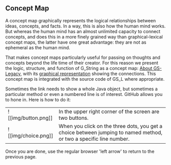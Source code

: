 
## Concept  Map ##
A concept map graphically represents the logical relationships between ideas, concepts, and facts. In a way, this is also how the human mind works. But whereas the human mind has an almost unlimited capacity to connect concepts, and does this in a more finely grained way than graphical-lexical concept maps, the latter have one great advantage: they are not as ephemeral as the human mind.

That makes concept maps particularly useful for passing on thoughts and concepts beyond the life time of their creator.  For this reason we present the logic, structure, and function of G_String as a concept map: [About GS-Legacy](About.md), with its [graphical representation](img/map.png) showing the connections. This concept map is integrated with the source code of GS_L where appropriate.

Sometimes the link needs to show a whole Java object, but sometimes a particular method or even a numbered line is of interest.  GitHub  allows you to hone in. Here is how to do it: 


|               |               |
| ------------- | ------------- |
|![[img/button.png]]  | In the upper right corner of the screen are two buttons​.  |
|![[img/choice.png]]   | When you click on the three dots, you get a choice between jumping to named method, or two a specific line number.  |  |


Once you are done, use the regular browser 'left arrow' to return to the previous page.

```




